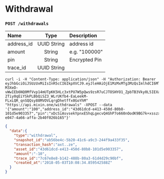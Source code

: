 # Withdrawal

### `POST /withdrawals` 

| Name | Type | Description |
| :----- | :----: | :---- |
| address_id | UUID String | address id |
| amount | String | e.g. "100000" |
| pin | String | Encrypted Pin |
| trace_id | UUID String |  |

```
curl -i -H "Content-Type: application/json" -H "Authorization: Bearer eyJhbGciOiJSUzUxMiIsInR5cCI6IkpXVCJ9.eyJleHAiOjE1MzMxMTg3MzQsImlhdCI6MTUyNTM0MjczNCwianRpIjoiN2I0MDk4NzctYmUwZS00OTIxLThmNDMtYjM1OTEwNGY2YjM5Iiwic2lkIjoiYTM0YzA3YTktNzU1ZC00YjU0LTk0YzUtZTQ1ZTlhMmRkNDNlIiwic2lnIjoiMTk0Y2U2ZTNkMTllODZiZDQ5NmQ0OTMwNGIxNzhkNzA5Y2JlNWFiOWFkYTE4ZjUxYmQ2YjJjMjdiNTk4NzQwYSIsInVpZCI6IjA2YWVkMWUzLWJkNzctNGE1OS05OTFhLTViYjVhZTZmYmIwOSJ9.Uzj-M3XeD-vWwIEb6NQ0MfVvp14mUTpKK5HLc3xtPU7W5pQws9zsR7uCJTOSHYO1_ZpbTB3Vky0L5IEXafJ7eWVBO7GFqeI-2Tiy0qEiYSkPLBbQiSZ3_WLrUKfb4-EaLeekM-FLxLQR_qnSQQsy88MVOVLqrgDhetffx0GoYhM" "https://api.mixin.one/withdrawals" -XPOST --data '{"amount":"100","address_id":"43d61dcd-e413-450d-80b8-101d5e903357","pin":"xDcSiAsvsekYpnxEShqLgecvQ4GhP7o660nOodK9BG7k+xsszxO56Yg6DQLWtOek","trace_id":"ca90fd5b-e047-4a66-affa-2b40f026b165"}'
```

```json
{  
  "data":{  
    "type":"withdrawal",
    "snapshot_id":"ab56be4c-5b20-41c6-a9c3-244f9a433f35",
    "transaction_hash":"axt..ze",
    "asset_id":"43d61dcd-e413-450d-80b8-101d5e903357",
    "amount":"-10",
    "trace_id":"7c67e8e8-b142-488b-80a3-61d4d29c90bf",
    "created_at":"2018-05-03T10:08:34.859542588Z"
  }
}
```